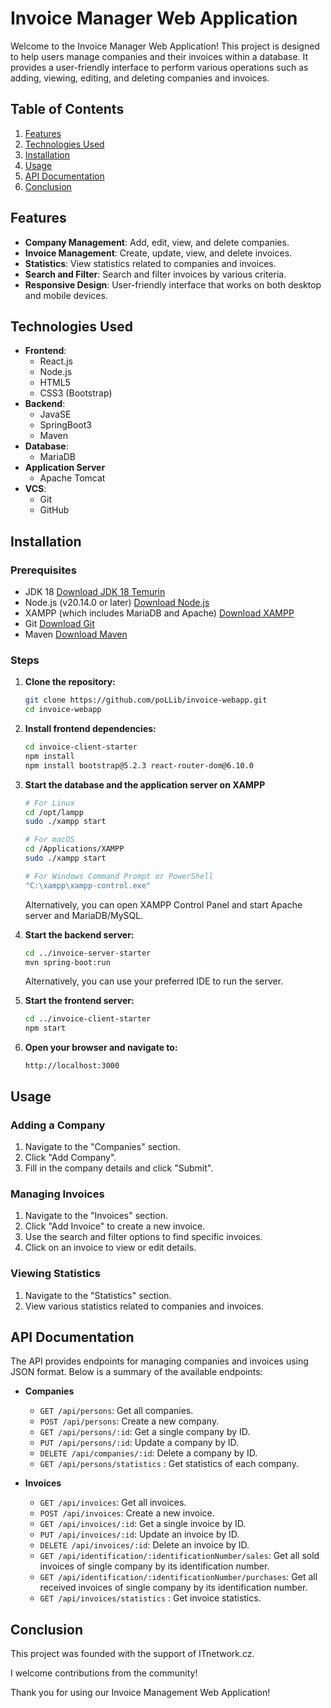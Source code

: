 # Invoice Manager Web Application

Welcome to the Invoice Manager Web Application! This project is designed to help users manage companies and their invoices within a database. It provides a user-friendly interface to perform various operations such as adding, viewing, editing, and deleting companies and invoices.

## Table of Contents

1. [Features](#features)
2. [Technologies Used](#technologies-used)
3. [Installation](#installation)
4. [Usage](#usage)
5. [API Documentation](#api-documentation)
6. [Conclusion](#conclusion)

## Features

- **Company Management**: Add, edit, view, and delete companies.
- **Invoice Management**: Create, update, view, and delete invoices.
- **Statistics**: View statistics related to companies and invoices.
- **Search and Filter**: Search and filter invoices by various criteria.
- **Responsive Design**: User-friendly interface that works on both desktop and mobile devices.

## Technologies Used

- **Frontend**:
  - React.js
  - Node.js
  - HTML5
  - CSS3 (Bootstrap)
- **Backend**:
  - JavaSE
  - SpringBoot3
  - Maven
- **Database**:
  - MariaDB
- **Application Server**
  - Apache Tomcat
- **VCS**:
  - Git
  - GitHub

## Installation

### Prerequisites

- JDK 18 [Download JDK 18 Temurin](https://adoptium.net/temurin/releases/?os=any&version=18)
- Node.js (v20.14.0 or later) [Download Node.js](https://nodejs.org/)
- XAMPP (which includes MariaDB and Apache) [Download XAMPP](https://www.apachefriends.org/index.html)
- Git [Download Git](https://git-scm.com/downloads)
- Maven [Download Maven](https://maven.apache.org/download.cgi)

### Steps

1. **Clone the repository:**
   ```bash
   git clone https://github.com/poLLib/invoice-webapp.git
   cd invoice-webapp
   ```

2. **Install frontend dependencies:**
   ```bash
   cd invoice-client-starter
   npm install
   npm install bootstrap@5.2.3 react-router-dom@6.10.0
   ```

3. **Start the database and the application server on XAMPP**
   ```bash
   # For Linux
   cd /opt/lampp
   sudo ./xampp start

   # For macOS
   cd /Applications/XAMPP
   sudo ./xampp start

   # For Windows Command Prompt or PowerShell
   "C:\xampp\xampp-control.exe"
   ```
   Alternatively, you can open XAMPP Control Panel and start Apache server and MariaDB/MySQL.
   
4. **Start the backend server:**
   ```bash
   cd ../invoice-server-starter
   mvn spring-boot:run
   ```
   Alternatively, you can use your preferred IDE to run the server.
   
5. **Start the frontend server:**
   ```bash
   cd ../invoice-client-starter
   npm start
   ```

6. **Open your browser and navigate to:**
   ```
   http://localhost:3000
   ```

## Usage

### Adding a Company
1. Navigate to the "Companies" section.
2. Click "Add Company".
3. Fill in the company details and click "Submit".

### Managing Invoices
1. Navigate to the "Invoices" section.
2. Click "Add Invoice" to create a new invoice.
3. Use the search and filter options to find specific invoices.
4. Click on an invoice to view or edit details.

### Viewing Statistics
1. Navigate to the "Statistics" section.
2. View various statistics related to companies and invoices.

## API Documentation

The API provides endpoints for managing companies and invoices using JSON format. Below is a summary of the available endpoints:

- **Companies**
  - `GET /api/persons`: Get all companies.
  - `POST /api/persons`: Create a new company.
  - `GET /api/persons/:id`: Get a single company by ID.
  - `PUT /api/persons/:id`: Update a company by ID.
  - `DELETE /api/companies/:id`: Delete a company by ID.
  - `GET /api/persons/statistics` : Get statistics of each company.


- **Invoices**
  - `GET /api/invoices`: Get all invoices.
  - `POST /api/invoices`: Create a new invoice.
  - `GET /api/invoices/:id`: Get a single invoice by ID.
  - `PUT /api/invoices/:id`: Update an invoice by ID.
  - `DELETE /api/invoices/:id`: Delete an invoice by ID.
  - `GET /api/identification/:identificationNumber/sales`: Get all sold invoices of single company by its identification number.
  - `GET /api/identification/:identificationNumber/purchases`: Get all received invoices of single company by its identification number.
  - `GET /api/invoices/statistics` : Get invoice statistics.

## Conclusion

This project was founded with the support of ITnetwork.cz.

I welcome contributions from the community!

Thank you for using our Invoice Management Web Application!
